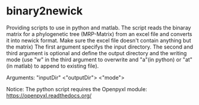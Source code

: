 # binary2newick
Providing scripts to use in python and matlab.
The script reads the binaray matrix for a phylogenetic tree (MRP-Matrix) from an excel file and converts it into newick format. Make sure the excel file doesn't contain anything but the matrix)
The first argument specifys the input directory. The second and third argument is optional and define the output directory
and the writing mode (use "w" in the third argument to overwrite and "a"(in python) or "at" (in matlab) to append to existing file).

Arguments: "inputDir" <"outputDir"> <"mode">

Notice:
The python script requires the Openpyxl module: https://openpyxl.readthedocs.org/
